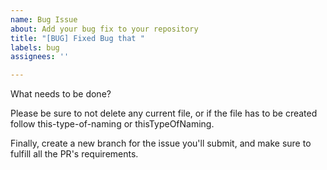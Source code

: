 ```yaml
---
name: Bug Issue
about: Add your bug fix to your repository
title: "[BUG] Fixed Bug that "
labels: bug
assignees: ''

---
```


What needs to be done?

Please be sure to not delete any current file, or if the file has to be created follow this-type-of-naming or thisTypeOfNaming.

Finally, create a new branch for the issue you'll submit, and make sure to fulfill all the PR's requirements.

